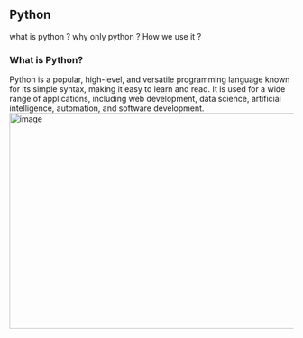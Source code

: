 ## Python
what is python ? why only python ? How we use it ?
### What is Python?
Python is a popular, high-level, and versatile programming language known for its simple syntax, making it easy to learn and read. It is used for a wide range of applications, including web development, data science, artificial intelligence, automation, and software development.  
<img width="800" height="383" alt="image" src="https://github.com/user-attachments/assets/86f19f06-5352-449a-b3a9-9d25ad562ffd" />

















